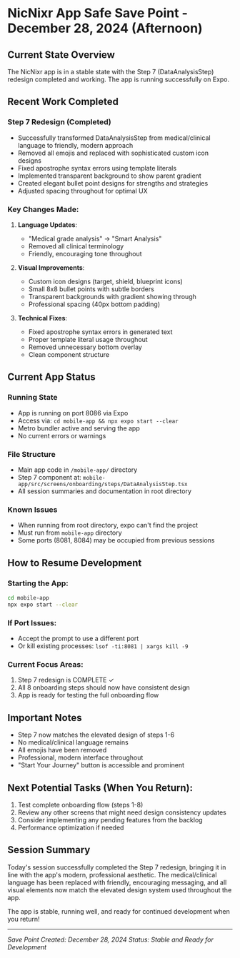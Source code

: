 # NicNixr App Safe Save Point - December 28, 2024 (Afternoon)

## Current State Overview
The NicNixr app is in a stable state with the Step 7 (DataAnalysisStep) redesign completed and working. The app is running successfully on Expo.

## Recent Work Completed

### Step 7 Redesign (Completed)
- Successfully transformed DataAnalysisStep from medical/clinical language to friendly, modern approach
- Removed all emojis and replaced with sophisticated custom icon designs
- Fixed apostrophe syntax errors using template literals
- Implemented transparent background to show parent gradient
- Created elegant bullet point designs for strengths and strategies
- Adjusted spacing throughout for optimal UX

### Key Changes Made:
1. **Language Updates**:
   - "Medical grade analysis" → "Smart Analysis"
   - Removed all clinical terminology
   - Friendly, encouraging tone throughout

2. **Visual Improvements**:
   - Custom icon designs (target, shield, blueprint icons)
   - Small 8x8 bullet points with subtle borders
   - Transparent backgrounds with gradient showing through
   - Professional spacing (40px bottom padding)

3. **Technical Fixes**:
   - Fixed apostrophe syntax errors in generated text
   - Proper template literal usage throughout
   - Removed unnecessary bottom overlay
   - Clean component structure

## Current App Status

### Running State
- App is running on port 8086 via Expo
- Access via: `cd mobile-app && npx expo start --clear`
- Metro bundler active and serving the app
- No current errors or warnings

### File Structure
- Main app code in `/mobile-app/` directory
- Step 7 component at: `mobile-app/src/screens/onboarding/steps/DataAnalysisStep.tsx`
- All session summaries and documentation in root directory

### Known Issues
- When running from root directory, expo can't find the project
- Must run from `mobile-app` directory
- Some ports (8081, 8084) may be occupied from previous sessions

## How to Resume Development

### Starting the App:
```bash
cd mobile-app
npx expo start --clear
```

### If Port Issues:
- Accept the prompt to use a different port
- Or kill existing processes: `lsof -ti:8081 | xargs kill -9`

### Current Focus Areas:
1. Step 7 redesign is COMPLETE ✓
2. All 8 onboarding steps should now have consistent design
3. App is ready for testing the full onboarding flow

## Important Notes
- Step 7 now matches the elevated design of steps 1-6
- No medical/clinical language remains
- All emojis have been removed
- Professional, modern interface throughout
- "Start Your Journey" button is accessible and prominent

## Next Potential Tasks (When You Return):
1. Test complete onboarding flow (steps 1-8)
2. Review any other screens that might need design consistency updates
3. Consider implementing any pending features from the backlog
4. Performance optimization if needed

## Session Summary
Today's session successfully completed the Step 7 redesign, bringing it in line with the app's modern, professional aesthetic. The medical/clinical language has been replaced with friendly, encouraging messaging, and all visual elements now match the elevated design system used throughout the app.

The app is stable, running well, and ready for continued development when you return!

---
*Save Point Created: December 28, 2024*
*Status: Stable and Ready for Development* 
